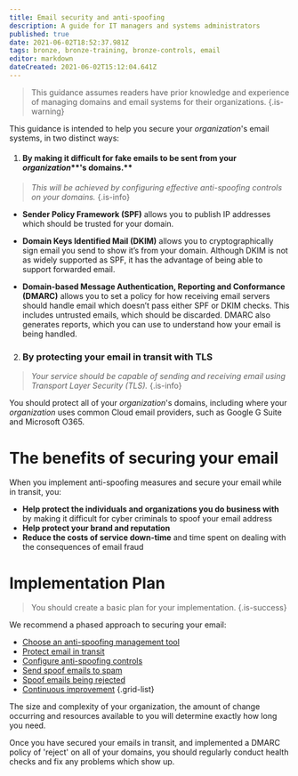 ```yaml
---
title: Email security and anti-spoofing
description: A guide for IT managers and systems administrators
published: true
date: 2021-06-02T18:52:37.981Z
tags: bronze, bronze-training, bronze-controls, email
editor: markdown
dateCreated: 2021-06-02T15:12:04.641Z
---
```


> This guidance assumes readers have prior knowledge and experience of managing domains and email systems for their organizations.
{.is-warning}


This guidance is intended to help you secure your *organization*'s email systems, in two distinct ways:

1. #### **By making it difficult for fake emails to be sent from your** ***organization*****'s domains.**

> *This will be achieved by configuring effective anti-spoofing controls on your domains.*
{.is-info}


- **Sender Policy Framework (SPF)** allows you to publish IP addresses which should be trusted for your domain.

- **Domain Keys Identified Mail (DKIM)** allows you to cryptographically sign email you send to show it’s from your domain. Although DKIM is not as widely supported as SPF, it has the advantage of being able to support forwarded email.

- **Domain-based Message Authentication, Reporting and Conformance (DMARC)** allows you to set a policy for how receiving email servers should handle email which doesn’t pass either SPF or DKIM checks. This includes untrusted emails, which should be discarded. DMARC also generates reports, which you can use to understand how your email is being handled.

2.  ### **By protecting your email in transit with TLS**

> *Your service should be capable of sending and receiving email using Transport Layer Security (TLS).*
{.is-info}


You should protect all of your *organization*'s domains, including where your *organization* uses common Cloud email providers, such as Google G Suite and Microsoft O365.


# The benefits of securing your email

When you implement anti-spoofing measures and secure your email while in transit, you:

-   **Help protect the individuals and organizations you do business with** by making it difficult for cyber criminals to spoof your email address
-   **Help protect your brand and reputation**
-   **Reduce the costs of service down-time** and time spent on dealing with the consequences of email fraud

# Implementation Plan
> You should create a basic plan for your implementation.
{.is-success}


We recommend a phased approach to securing your email:

- [Choose an anti-spoofing management tool](/bronze-controls/email-security-and-anti-spoofing/choose-anti-spoofing-management-tool)
- [Protect email in transit](/bronze-controls/email-security-and-anti-spoofing/protect-email-in-transit)
- [Configure anti-spoofing controls](/bronze-controls/email-security-and-anti-spoofing/configure-anti-spoofing-controls-)
- [Send spoof emails to spam](/bronze-controls/email-security-and-anti-spoofing/mark-spoof-emails-as-spam)
- [Spoof emails being rejected](/bronze-controls/email-security-and-anti-spoofing/reject-spoof-emails)
- [Continuous improvement](/bronze-controls/email-security-and-anti-spoofing/continuous-improvement)
{.grid-list}

The size and complexity of your organization, the amount of change occurring and resources available to you will determine exactly how long you need.

Once you have secured your emails in transit, and implemented a DMARC policy of 'reject' on all of your domains, you should regularly conduct health checks and fix any problems which show up.





